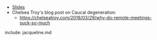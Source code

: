 * [Slides](https://github.com/jmasonlee/Talks/blob/master/Slides/Learn_to_efficiently_test_ETL_pipelines.pptx)
* Chelsea Troy's blog post on Caucal degeneration:
    * https://chelseatroy.com/2018/03/29/why-do-remote-meetings-suck-so-much

include: jacqueline.md
